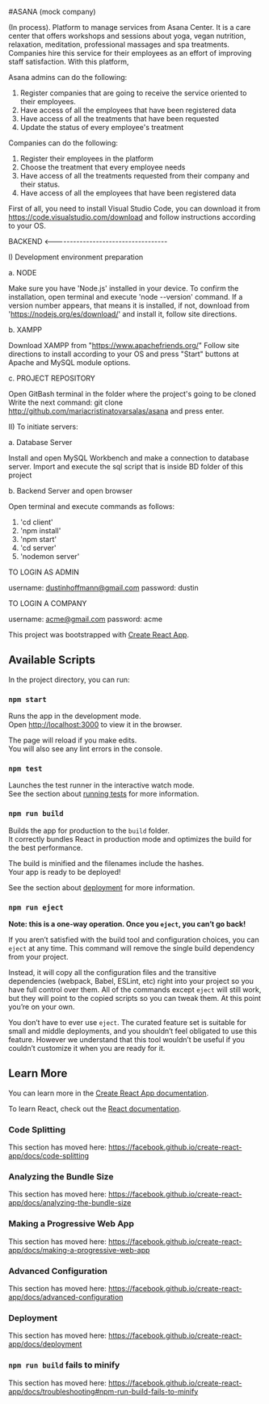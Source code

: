 #ASANA (mock company)

(In process). Platform to manage services from Asana Center. It is a care center that offers workshops and sessions about yoga, vegan nutrition, relaxation, meditation, professional massages and spa treatments. Companies hire this service for their employees as an effort of improving staff satisfaction. With this platform, 

Asana admins can do the following:

1) Register companies that are going to receive the service oriented to their employees.
2) Have access of all the employees that have been registered data 
3) Have access of all the treatments that have been requested 
4) Update the status of every employee's treatment 

Companies can do the following: 

1) Register their employees in the platform
2) Choose the treatment that every employee needs
3) Have access of all the treatments requested from their company and their status. 
4) Have access of all the employees that have been registered data 


First of all, you need to install Visual Studio Code, you can download it from https://code.visualstudio.com/download and follow instructions according to your OS.

BACKEND <-----------------------------------

I) Development environment preparation

a. NODE

Make sure you have 'Node.js' installed in your device. To confirm the installation, open terminal and execute 'node --version' command. If a version number appears, that means it is installed, if not, download from 'https://nodejs.org/es/download/' and install it, follow site directions.

b. XAMPP

Download XAMPP from "https://www.apachefriends.org/" Follow site directions to install according to your OS and press "Start" buttons at Apache and MySQL module options.

c. PROJECT REPOSITORY

Open GitBash terminal in the folder where the project's going to be cloned Write the next command: git clone http://github.com/mariacristinatovarsalas/asana and press enter.

II) To initiate servers:

a. Database Server

Install and open MySQL Workbench and make a connection to database server.
Import and execute the sql script that is inside BD folder of this project

b. Backend Server and open browser

Open terminal and execute commands as follows:

1) 'cd client'
2) 'npm install'
3) 'npm start'
4) 'cd server'
5) 'nodemon server'

TO LOGIN AS ADMIN

username: dustinhoffmann@gmail.com
password: dustin

TO LOGIN A COMPANY

username: acme@gmail.com
password: acme







This project was bootstrapped with [Create React App](https://github.com/facebook/create-react-app).

## Available Scripts

In the project directory, you can run:

### `npm start`

Runs the app in the development mode.<br />
Open [http://localhost:3000](http://localhost:3000) to view it in the browser.

The page will reload if you make edits.<br />
You will also see any lint errors in the console.

### `npm test`

Launches the test runner in the interactive watch mode.<br />
See the section about [running tests](https://facebook.github.io/create-react-app/docs/running-tests) for more information.

### `npm run build`

Builds the app for production to the `build` folder.<br />
It correctly bundles React in production mode and optimizes the build for the best performance.

The build is minified and the filenames include the hashes.<br />
Your app is ready to be deployed!

See the section about [deployment](https://facebook.github.io/create-react-app/docs/deployment) for more information.

### `npm run eject`

**Note: this is a one-way operation. Once you `eject`, you can’t go back!**

If you aren’t satisfied with the build tool and configuration choices, you can `eject` at any time. This command will remove the single build dependency from your project.

Instead, it will copy all the configuration files and the transitive dependencies (webpack, Babel, ESLint, etc) right into your project so you have full control over them. All of the commands except `eject` will still work, but they will point to the copied scripts so you can tweak them. At this point you’re on your own.

You don’t have to ever use `eject`. The curated feature set is suitable for small and middle deployments, and you shouldn’t feel obligated to use this feature. However we understand that this tool wouldn’t be useful if you couldn’t customize it when you are ready for it.

## Learn More

You can learn more in the [Create React App documentation](https://facebook.github.io/create-react-app/docs/getting-started).

To learn React, check out the [React documentation](https://reactjs.org/).

### Code Splitting

This section has moved here: https://facebook.github.io/create-react-app/docs/code-splitting

### Analyzing the Bundle Size

This section has moved here: https://facebook.github.io/create-react-app/docs/analyzing-the-bundle-size

### Making a Progressive Web App

This section has moved here: https://facebook.github.io/create-react-app/docs/making-a-progressive-web-app

### Advanced Configuration

This section has moved here: https://facebook.github.io/create-react-app/docs/advanced-configuration

### Deployment

This section has moved here: https://facebook.github.io/create-react-app/docs/deployment

### `npm run build` fails to minify

This section has moved here: https://facebook.github.io/create-react-app/docs/troubleshooting#npm-run-build-fails-to-minify

